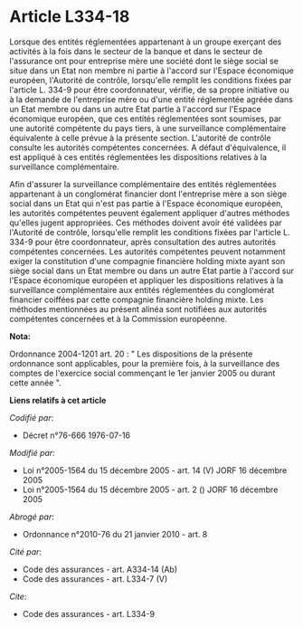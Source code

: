 # Article L334-18

Lorsque des entités réglementées appartenant à un groupe exerçant des activités à la fois dans le secteur de la banque et
dans le secteur de l'assurance ont pour entreprise mère une société dont le siège social se situe dans un Etat non membre ni
partie à l'accord sur l'Espace économique européen, l'Autorité de contrôle, lorsqu'elle remplit les conditions fixées par
l'article L. 334-9 pour être coordonnateur, vérifie, de sa propre initiative ou à la demande de l'entreprise mère ou d'une
entité réglementée agréée dans un Etat membre ou dans un autre Etat partie à l'accord sur l'Espace économique européen, que
ces entités réglementées sont soumises, par une autorité compétente du pays tiers, à une surveillance complémentaire
équivalente à celle prévue à la présente section. L'autorité de contrôle consulte les autorités compétentes concernées. A
défaut d'équivalence, il est appliqué à ces entités réglementées les dispositions relatives à la surveillance complémentaire.

Afin d'assurer la surveillance complémentaire des entités réglementées appartenant à un conglomérat financier dont
l'entreprise mère a son siège social dans un Etat qui n'est pas partie à l'Espace économique européen, les autorités
compétentes peuvent également appliquer d'autres méthodes qu'elles jugent appropriées. Ces méthodes doivent avoir été
validées par l'Autorité de contrôle, lorsqu'elle remplit les conditions fixées par l'article L. 334-9 pour être
coordonnateur, après consultation des autres autorités compétentes concernées. Les autorités compétentes peuvent notamment
exiger la constitution d'une compagnie financière holding mixte ayant son siège social dans un Etat membre ou dans un autre
Etat partie à l'accord sur l'Espace économique européen et appliquer les dispositions relatives à la surveillance
complémentaire aux entités réglementées du conglomérat financier coiffées par cette compagnie financière holding mixte. Les
méthodes mentionnées au présent alinéa sont notifiées aux autorités compétentes concernées et à la Commission européenne.

**Nota:**

Ordonnance 2004-1201 art. 20 : " Les dispositions de la présente ordonnance sont applicables, pour la première fois, à la
surveillance des comptes de l'exercice social commençant le 1er janvier 2005 ou durant cette année ".

**Liens relatifs à cet article**

_Codifié par_:

  - Décret n°76-666 1976-07-16

_Modifié par_:

  - Loi n°2005-1564 du 15 décembre 2005 - art. 14 (V) JORF 16 décembre 2005
  - Loi n°2005-1564 du 15 décembre 2005 - art. 2 () JORF 16 décembre 2005

_Abrogé par_:

  - Ordonnance n°2010-76 du 21 janvier 2010 - art. 8

_Cité par_:

  - Code des assurances - art. A334-14 (Ab)
  - Code des assurances - art. L334-7 (V)

_Cite_:

  - Code des assurances - art. L334-9
